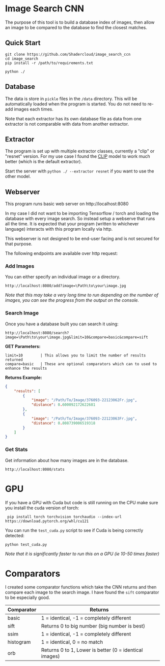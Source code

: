 # Image Search CNN

The purpose of this tool is to build a database index of images, then allow an image to be compared to the database to find the closest matches.

## Quick Start

```
git clone https://github.com/Shadercloud/image_search_ccn
cd image_search
pip install -r /path/to/requirements.txt

python ./
```

## Database

The data is store in `pickle` files in the `/data` directory.  This will be automatically loaded when the program is started.  You do not need to re-add images each times.

Note that each extractor has its own database file as data from one extractor is not comparable with data from another extractor. 

## Extractor

The program is set up with multiple extractor classes, currently a "clip" or "resnet" version.  For my use case I found the [CLIP](https://github.com/openai/CLIP) model to work much better (which is the default extractor).

Start the server with `python ./ --extractor resnet` if you want to use the other model.

## Webserver

This program runs basic web server on http://localhost:8080

In my case I did not want to be importing Tensorflow / torch and loading the database with every image search.  So instead setup a webserve that runs all the time.  It is expected that your program (written to whichever language) interacts with this program locally via http.

This webserver is not designed to be end-user facing and is not secured for that purpose.

The following endpoints are available over http request:

### Add Images

You can either specify an individual image or a directory.

```
http://localhost:8080/add?image=\Path\to\your\image.jpg
```

*Note that this may take a very long time to run depending on the number of images, you can see the progress from the output on the console.*

### Search Image

Once you have a database built you can search it using:

```
http://localhost:8080/search?image=\Path\to\your\image.jpg&limit=10&compare=basic&compare=sift
```

**GET Parameters:**

    limit=10        | This allows you to limit the number of results returned
    compare=basic   | These are optional comparators which can to used to enhance the results  

**Returns Example:** 
```json
{
    "results": [
        {
            "image": "/Path/To/Image/376093-22123062Fr.jpg",
            "distance": 0.600092172622681
        },
        {
            "image": "/Path/To/Image/376093-22123063Fr.jpg",
            "distance": 0.808739006519318
        }
    ]
}
```

### Get Stats

Get information about how many images are in the database.

```
http://localhost:8080/stats
```

# GPU

If you have a GPU with Cuda but code is still running on the CPU make sure you install the cuda version of torch:

```
 pip install torch torchvision torchaudio --index-url https://download.pytorch.org/whl/cu121
```

You can run the `test_cuda.py` script to see if Cuda is being correctly detected:

```
python test_cuda.py
```

*Note that it is significantly faster to run this on a GPU (ie 10-50 times faster)*

# Comparators

I created some comparator functions which take the CNN returns and then compare each image to the search image.  I have found the `sift` comparator to be especially good.

| Comparator   | Returns                                                |
|--------------|--------------------------------------------------------|
| basic        | 1 = identical, -1 = completely different               |
| sift         | Returns 0 to big number (big number is best)           |
| ssim         | 1 = identical, -1 = completely different               |
| histogram    | 1 = identical, 0 = no match                            |
| orb          | Returns 0 to 1, Lower is better (0 = identical images) |
 
